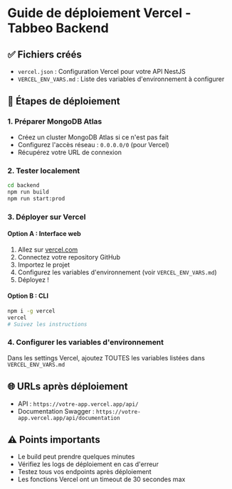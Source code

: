 # Guide de déploiement Vercel - Tabbeo Backend

## ✅ Fichiers créés
- `vercel.json` : Configuration Vercel pour votre API NestJS
- `VERCEL_ENV_VARS.md` : Liste des variables d'environnement à configurer

## 🚀 Étapes de déploiement

### 1. Préparer MongoDB Atlas
- Créez un cluster MongoDB Atlas si ce n'est pas fait
- Configurez l'accès réseau : `0.0.0.0/0` (pour Vercel)
- Récupérez votre URL de connexion

### 2. Tester localement
```bash
cd backend
npm run build
npm run start:prod
```

### 3. Déployer sur Vercel

#### Option A : Interface web
1. Allez sur [vercel.com](https://vercel.com)
2. Connectez votre repository GitHub
3. Importez le projet
4. Configurez les variables d'environnement (voir `VERCEL_ENV_VARS.md`)
5. Déployez !

#### Option B : CLI
```bash
npm i -g vercel
vercel
# Suivez les instructions
```

### 4. Configurer les variables d'environnement
Dans les settings Vercel, ajoutez TOUTES les variables listées dans `VERCEL_ENV_VARS.md`

## 🌐 URLs après déploiement
- API : `https://votre-app.vercel.app/api/`
- Documentation Swagger : `https://votre-app.vercel.app/api/documentation`

## ⚠️ Points importants
- Le build peut prendre quelques minutes
- Vérifiez les logs de déploiement en cas d'erreur
- Testez tous vos endpoints après déploiement
- Les fonctions Vercel ont un timeout de 30 secondes max
